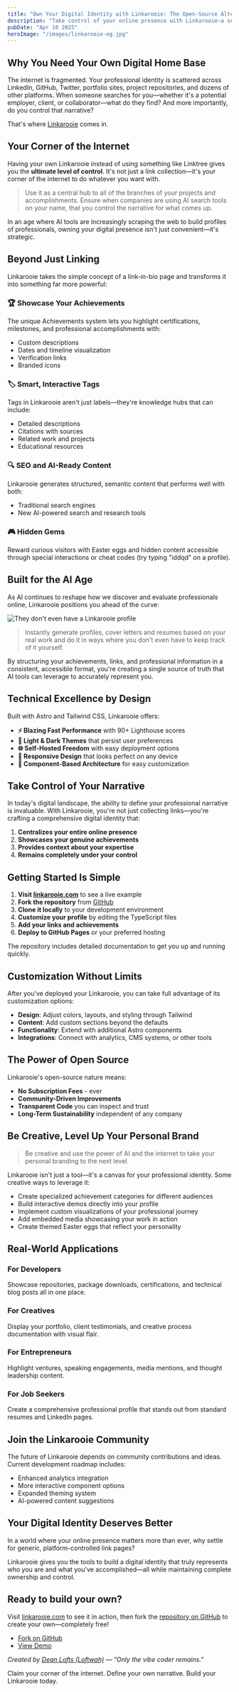 ```yaml
---
title: "Own Your Digital Identity with Linkarooie: The Open-Source Alternative to Linktree"
description: "Take control of your online presence with Linkarooie—a self-hosted platform for showcasing your links, achievements, and professional milestones built with Astro and Tailwind CSS."
pubDate: "Apr 10 2025"
heroImage: "/images/linkarooie-og.jpg"
---
```


## Why You Need Your Own Digital Home Base

The internet is fragmented. Your professional identity is scattered across LinkedIn, GitHub, Twitter, portfolio sites, project repositories, and dozens of other platforms. When someone searches for you—whether it's a potential employer, client, or collaborator—what do they find? And more importantly, do you control that narrative?

That's where [Linkarooie](https://linkarooie.com) comes in.

## Your Corner of the Internet

Having your own Linkarooie instead of using something like Linktree gives you the **ultimate level of control**. It's not just a link collection—it's your corner of the internet to do whatever you want with.

> Use it as a central hub to all of the branches of your projects and accomplishments. Ensure when companies are using AI search tools on your name, that you control the narrative for what comes up.

In an age where AI tools are increasingly scraping the web to build profiles of professionals, owning your digital presence isn't just convenient—it's strategic.

## Beyond Just Linking

Linkarooie takes the simple concept of a link-in-bio page and transforms it into something far more powerful:

### 🏆 Showcase Your Achievements

The unique Achievements system lets you highlight certifications, milestones, and professional accomplishments with:

- Custom descriptions
- Dates and timeline visualization
- Verification links
- Branded icons

### 🏷️ Smart, Interactive Tags

Tags in Linkarooie aren't just labels—they're knowledge hubs that can include:

- Detailed descriptions
- Citations with sources
- Related work and projects
- Educational resources

### 🔍 SEO and AI-Ready Content

Linkarooie generates structured, semantic content that performs well with both:

- Traditional search engines
- New AI-powered search and research tools

### 🎮 Hidden Gems

Reward curious visitors with Easter eggs and hidden content accessible through special interactions or cheat codes (try typing "iddqd" on a profile).

## Built for the AI Age

As AI continues to reshape how we discover and evaluate professionals online, Linkarooie positions you ahead of the curve:

![They don't even have a Linkarooie profile](/images/linkarooie-meme.jpg)

> Instantly generate profiles, cover letters and resumes based on your real work and do it in ways where you don't even have to keep track of it yourself.

By structuring your achievements, links, and professional information in a consistent, accessible format, you're creating a single source of truth that AI tools can leverage to accurately represent you.

## Technical Excellence by Design

Built with Astro and Tailwind CSS, Linkarooie offers:

- **⚡️ Blazing Fast Performance** with 90+ Lighthouse scores
- **🎨 Light & Dark Themes** that persist user preferences
- **🌐 Self-Hosted Freedom** with easy deployment options
- **📱 Responsive Design** that looks perfect on any device
- **🧩 Component-Based Architecture** for easy customization

## Take Control of Your Narrative

In today's digital landscape, the ability to define your professional narrative is invaluable. With Linkarooie, you're not just collecting links—you're crafting a comprehensive digital identity that:

1. **Centralizes your entire online presence**
2. **Showcases your genuine achievements**
3. **Provides context about your expertise**
4. **Remains completely under your control**

## Getting Started Is Simple

1. **Visit [linkarooie.com](https://linkarooie.com)** to see a live example
2. **Fork the repository** from [GitHub](https://github.com/loftwah/linkarooie-3)
3. **Clone it locally** to your development environment
4. **Customize your profile** by editing the TypeScript files
5. **Add your links and achievements**
6. **Deploy to GitHub Pages** or your preferred hosting

The repository includes detailed documentation to get you up and running quickly.

## Customization Without Limits

After you've deployed your Linkarooie, you can take full advantage of its customization options:

- **Design**: Adjust colors, layouts, and styling through Tailwind
- **Content**: Add custom sections beyond the defaults
- **Functionality**: Extend with additional Astro components
- **Integrations**: Connect with analytics, CMS systems, or other tools

## The Power of Open Source

Linkarooie's open-source nature means:

- **No Subscription Fees** - ever
- **Community-Driven Improvements**
- **Transparent Code** you can inspect and trust
- **Long-Term Sustainability** independent of any company

## Be Creative, Level Up Your Personal Brand

> Be creative and use the power of AI and the internet to take your personal branding to the next level.

Linkarooie isn't just a tool—it's a canvas for your professional identity. Some creative ways to leverage it:

- Create specialized achievement categories for different audiences
- Build interactive demos directly into your profile
- Implement custom visualizations of your professional journey
- Add embedded media showcasing your work in action
- Create themed Easter eggs that reflect your personality

## Real-World Applications

### For Developers

Showcase repositories, package downloads, certifications, and technical blog posts all in one place.

### For Creatives

Display your portfolio, client testimonials, and creative process documentation with visual flair.

### For Entrepreneurs

Highlight ventures, speaking engagements, media mentions, and thought leadership content.

### For Job Seekers

Create a comprehensive professional profile that stands out from standard resumes and LinkedIn pages.

## Join the Linkarooie Community

The future of Linkarooie depends on community contributions and ideas. Current development roadmap includes:

- Enhanced analytics integration
- More interactive component options
- Expanded theming system
- AI-powered content suggestions

## Your Digital Identity Deserves Better

In a world where your online presence matters more than ever, why settle for generic, platform-controlled link pages?

Linkarooie gives you the tools to build a digital identity that truly represents who you are and what you've accomplished—all while maintaining complete ownership and control.

## Ready to build your own?

Visit [linkarooie.com](https://linkarooie.com) to see it in action, then fork the [repository on GitHub](https://github.com/loftwah/linkarooie-3) to create your own—completely free!

- [Fork on GitHub](https://github.com/loftwah/linkarooie-3/fork)
- [View Demo](https://linkarooie.com)

*Created by [Dean Lofts (Loftwah)](https://github.com/loftwah) — "Only the vibe coder remains."*

Claim your corner of the internet. Define your own narrative. Build your Linkarooie today.